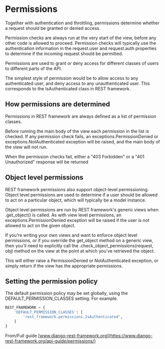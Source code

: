 # Permissions

Together with authentication and throttling, permissions determine whether a request should be granted or denied access.

Permission checks are always run at the very start of the view, before any other code is allowed to proceed. Permission checks will typically use the authentication information in the request.user and request.auth properties to determine if the incoming request should be permitted.

Permissions are used to grant or deny access for different classes of users to different parts of the API.

The simplest style of permission would be to allow access to any authenticated user, and deny access to any unauthenticated user. This corresponds to the IsAuthenticated class in REST framework.

## How permissions are determined

Permissions in REST framework are always defined as a list of permission classes.

Before running the main body of the view each permission in the list is checked. If any permission check fails, an exceptions.PermissionDenied or exceptions.NotAuthenticated exception will be raised, and the main body of the view will not run.

When the permission checks fail, either a "403 Forbidden" or a "401 Unauthorized" response will be returned

## Object level permissions

REST framework permissions also support object-level permissioning. Object level permissions are used to determine if a user should be allowed to act on a particular object, which will typically be a model instance.

Object level permissions are run by REST framework's generic views when .get_object() is called. As with view level permissions, an exceptions.PermissionDenied exception will be raised if the user is not allowed to act on the given object.

If you're writing your own views and want to enforce object level permissions, or if you override the get_object method on a generic view, then you'll need to explicitly call the .check_object_permissions(request, obj) method on the view at the point at which you've retrieved the object.

This will either raise a PermissionDenied or NotAuthenticated exception, or simply return if the view has the appropriate permissions.

## Setting the permission policy

The default permission policy may be set globally, using the DEFAULT_PERMISSION_CLASSES setting. For example.

```python
REST_FRAMEWORK = {
    'DEFAULT_PERMISSION_CLASSES': [
        'rest_framework.permissions.IsAuthenticated',
    ]
}

```

From/Full guide [www.django-rest-framework.org](https://www.django-rest-framework.org/api-guide/permissions/)
